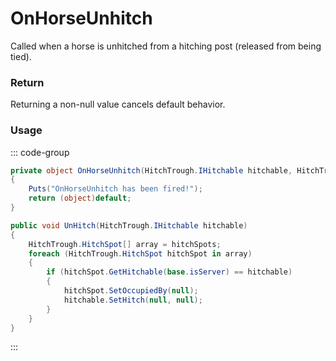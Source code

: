 # OnHorseUnhitch
<Badge type="info" text="Animal"/><Badge type="danger" text="Carbon Compatible"/><Badge type="warning" text="Oxide Compatible"/>
Called when a horse is unhitched from a hitching post (released from being tied).

### Return
Returning a non-null value cancels default behavior.

### Usage
::: code-group
```csharp [Example]
private object OnHorseUnhitch(HitchTrough.IHitchable hitchable, HitchTrough.HitchSpot local2)
{
	Puts("OnHorseUnhitch has been fired!");
	return (object)default;
}
```
```csharp [Source — Assembly-CSharp @ HitchTrough]
public void UnHitch(HitchTrough.IHitchable hitchable)
{
	HitchTrough.HitchSpot[] array = hitchSpots;
	foreach (HitchTrough.HitchSpot hitchSpot in array)
	{
		if (hitchSpot.GetHitchable(base.isServer) == hitchable)
		{
			hitchSpot.SetOccupiedBy(null);
			hitchable.SetHitch(null, null);
		}
	}
}

```
:::
